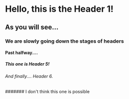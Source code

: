 # Hello, this is the Header 1!

## As you will see...

### We are slowly going down the stages of headers

#### Past halfway....

##### This one is Header 5!

###### And finally.... Header 6.

####### I don't think this one is possible
